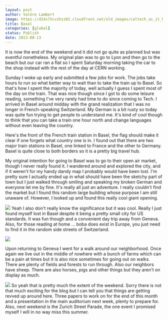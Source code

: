 ```yaml
---
layout: post
author: Valère Lambert
image: https://d24slhcvzhzz82.cloudfront.net/old_images/caltech_as_it_happens/6a0105349b8251970b01901e9df2e5970b.jpg
title: Basel 
categories: [global]
status: Publish
date: 2013-08-13
---
```


It is now the end of the weekend and it did not go quite as planned but was eventful nonetheless. My original plan was to go to Lyon and then go to the beach but our car ran a flat so I spent Saturday morning taking the car to the shop instead with the rest of the day at CERN working.

Sunday I woke up early and submitted a few jobs for work. The jobs take hours to run so what better way to wait than to take the train up to Basel. So that's how I spent the majority of today, well actually I guess I spent most of the day on the train. That was nice though since I got to do some leisure reading, something I've very rarely had time to do since coming to Tech. I arrived in Basel around midday with the grand realization that I was no longer in French-speaking Switzerland. My German is a bit rusty so today was quite fun trying to get people to understand me. It's kind of cool though to think that you can take a train one hour north and change languages without even leaving the country.

Here's the front of the French train station in Basel, the flag should make it clear if one forgets what country one is in. I found out that there are two major train stations in Basel, one linked to France and the other to Germany. Basel is quite close to both borders so it is a pretty big travel hub.

My original intention for going to Basel was to go to their open air market, though I never really found it. I wandered around and explored the city, and if it weren't for my handy dandy map I probably would have been lost. I'm pretty sure I actually ended up in what should have been the sketchy part of town but I just walked through smiling and speaking my broken German and everyone let me by fine. It's really all just an adventure. I really couldn't find the market but I found this random large building whose purpose I am still unaware of. However, I looked up and found this really cool giant opening.


![](https://d24slhcvzhzz82.cloudfront.net/old_images/caltech_as_it_happens/6a0105349b8251970b01910493d66b970c.jpg)
Yeah I also don't really know the significance but it was cool. Really I just found myself lost in Basel despite it being a pretty small city for US standards. It was fun though and a convenient day trip away from Geneva. Also, for those reading at home ... boba does exist in Europe, you just need to find it in the random side streets of Switzerland.


![](https://d24slhcvzhzz82.cloudfront.net/old_images/caltech_as_it_happens/6a0105349b8251970b0192ac692f44970d.jpg)

Upon returning to Geneva I went for a walk around our neighborhood. Once again we live out in the middle of nowhere with a bunch of farms which can be a pain at times but it is also nice sometimes for going out on walks. There are plenty of fields and forests to run through. Also our neighbors have sheep. There are also horses, pigs and other things but they aren't on display as much.


![](https://d24slhcvzhzz82.cloudfront.net/old_images/caltech_as_it_happens/6a0105349b8251970b01910493d7a3970c.jpg)
So yeah that is pretty much the extent of the weekend. Sorry there is not that much exciting for the blog but I can tell you that things are getting revved up around here. Three papers to work on for the end of this month and a presentation in the main auditorium next week, plenty to prepare for. Also, next weekend is the Zurich Street Parade, the one event I promised myself I will in no way miss this summer.

